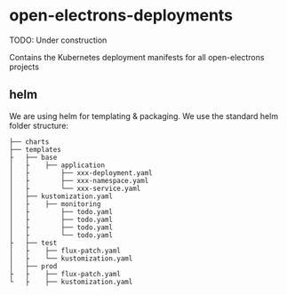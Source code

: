 # open-electrons-deployments

TODO: Under construction

Contains the Kubernetes deployment manifests for all open-electrons projects

## helm
We are using helm for templating & packaging. We use the standard helm folder structure:

```
├── charts
├── templates
├   ├── base
│   ├    ├── application
│   ├        ├── xxx-deployment.yaml
│   ├        ├── xxx-namespace.yaml
│   ├        └── xxx-service.yaml
│   ├── kustomization.yaml
│   ├    ├── monitoring
│   ├        ├── todo.yaml
│   ├        ├── todo.yaml
│   ├        ├── todo.yaml
│   ├        └── todo.yaml
├   ├── test
│   ├    ├── flux-patch.yaml
│   ├    └── kustomization.yaml
│   ├── prod
├   ├    ├── flux-patch.yaml
└   ├    ├── kustomization.yaml
```
